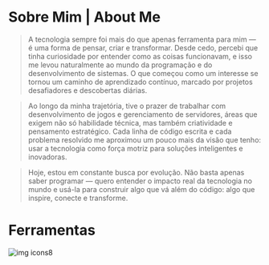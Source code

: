 

# Sobre Mim | About Me
> A tecnologia sempre foi mais do que apenas ferramenta para mim — é uma forma de pensar, criar e transformar. Desde cedo, percebi que tinha curiosidade por entender como as coisas funcionavam, e isso me levou naturalmente ao mundo da programação e do desenvolvimento de sistemas. O que começou como um interesse se tornou um caminho de aprendizado contínuo, marcado por projetos desafiadores e descobertas diárias.

> Ao longo da minha trajetória, tive o prazer de trabalhar com desenvolvimento de jogos e gerenciamento de servidores, áreas que exigem não só habilidade técnica, mas também criatividade e pensamento estratégico. Cada linha de código escrita e cada problema resolvido me aproximou um pouco mais da visão que tenho: usar a tecnologia como força motriz para soluções inteligentes e inovadoras.

> Hoje, estou em constante busca por evolução. Não basta apenas saber programar — quero entender o impacto real da tecnologia no mundo e usá-la para construir algo que vá além do código: algo que inspire, conecte e transforme.

# Ferramentas 
![img icons8](https://github.com/user-attachments/assets/6c77fc52-9d3b-49d5-acd7-5642ec17686b)
